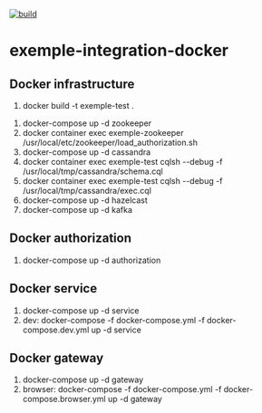 [![build](https://github.com/doudouchat/exemple-integration-docker/workflows/build/badge.svg)](https://github.com/doudouchat/exemple-integration-docker/actions)

# exemple-integration-docker

## Docker infrastructure

<ol>
<li>docker build -t exemple-test .</li>
</ol>

<ol>
<li>docker-compose up -d zookeeper</li>
<li>docker container exec exemple-zookeeper /usr/local/etc/zookeeper/load_authorization.sh</li>
<li>docker-compose up -d cassandra</li>
<li>docker container exec exemple-test cqlsh --debug -f /usr/local/tmp/cassandra/schema.cql</li>
<li>docker container exec exemple-test cqlsh --debug -f /usr/local/tmp/cassandra/exec.cql</li>
<li>docker-compose up -d hazelcast</li>
<li>docker-compose up -d kafka</li>
</ol>

## Docker authorization

<ol>
<li>docker-compose up -d authorization</li>
</ol>

## Docker service

<ol>
<li>docker-compose up -d service</li>
<li>dev: docker-compose -f docker-compose.yml -f docker-compose.dev.yml up -d service</li>
</ol>

## Docker gateway

<ol>
<li>docker-compose up -d gateway</li>
<li>browser: docker-compose -f docker-compose.yml -f docker-compose.browser.yml up -d gateway</li>
</ol>
